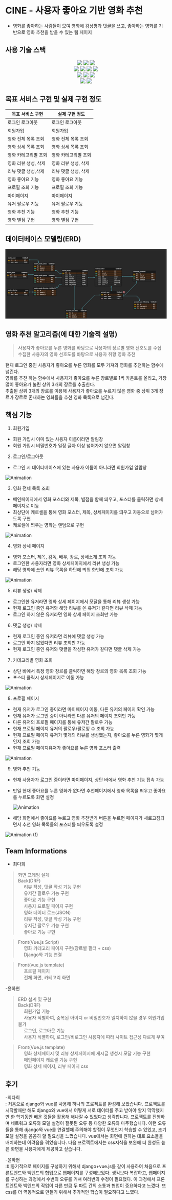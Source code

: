 # CINE - 사용자 좋아요 기반 영화 추천 
- 영화를 좋아하는 사람들이 모여 영화에 감상평과 댓글을 쓰고, 좋아하는 영화를 기반으로 영화 추천을 받을 수 있는 웹 페이지

## 사용 기술 스택
<div align="center">
 <img src="https://img.shields.io/badge/sqlite-%2307405e.svg?style=for-the-badge&logo=sqlite&logoColor=white"/>
 <img src="https://img.shields.io/badge/figma-%23F24E1E.svg?style=for-the-badge&logo=figma&logoColor=white"/>
 <img src="https://img.shields.io/badge/node.js-6DA55F?style=for-the-badge&logo=node.js&logoColor=white"/> </br>
 <img src="https://img.shields.io/badge/vuejs-%2335495e.svg?style=for-the-badge&logo=vuedotjs&logoColor=%234FC08D"/>    
 <img src="https://img.shields.io/badge/css3-%231572B6.svg?style=for-the-badge&logo=css3&logoColor=white"/>
 <img src="https://img.shields.io/badge/html5-%23E34F26.svg?style=for-the-badge&logo=html5&logoColor=white"/>
 <img src="https://img.shields.io/badge/python-3670A0?style=for-the-badge&logo=python&logoColor=ffdd54"/></br>
 <img src="https://img.shields.io/badge/javascript-%23323330.svg?style=for-the-badge&logo=javascript&logoColor=%23F7DF1E"/>     
 <img src="https://img.shields.io/badge/bootstrap-%238511FA.svg?style=for-the-badge&logo=bootstrap&logoColor=white"/>
 <img src="https://img.shields.io/badge/DJANGO-REST-ff1709?style=for-the-badge&logo=django&logoColor=white&color=ff1709&labelColor=gray"/> <br/>
  <img src="https://img.shields.io/badge/git-%F05032?style=for-the-badge&logo=git&logoColor=white"/>
   <img src="https://img.shields.io/badge/gitlab-%#FC6D26?style=for-the-badge&logo=gitlab&logoColor=white"/>
</div>

## 목표 서비스 구현 및 실제 구현 정도
| 목표 서비스 구현 | 실제 구현 정도|
|-------|-------|
|로그인 로그아웃 | 로그인 로그아웃|
|회원가입 | 회원가입
|영화 전체 목록 조회 | 영화 전체 목록 조회|
|영화 상세 목록 조회 | 영화 상세 목록 조회|
|영화 카테고리별 조회 | 영화 카테고리별 조회|
|영화 리뷰 생성, 삭제 | 영화 리뷰 생성, 삭제
|리뷰 댓글 생성,삭제 | 리뷰 댓글 생성, 삭제
|영화 좋아요 기능 | 영화 좋아요 기능|
|프로필 조회 기능 | 프로필 조회 기능|
|마이페이지  | 마이페이지|
|유저 팔로우 기능 | 유저 팔로우 기능 |
|영화 추천 기능 | 영화 추천 기능|
|영화 별점 구현 | 영화 별점 구현|



## 데이터베이스 모델링(ERD)
![default](image/ERD.png)


## 영화 추천 알고리즘(에 대한 기술적 설명)
> 사용자가 좋아요를 누른 영화를 바탕으로 사용자의 장르별 영화 선호도를 수집   
> 수집한 사용자의 영화 선호도를 바탕으로 사용자 취향 영화 추천

 현재 로그인 중인 사용자가 좋아요를 누른 영화를 모두 가져와 영화를 추천하는 함수에 넘긴다.    
 영화를 추천 하는 함수에서 사용자가 좋아요를 누른 장르별로 1씩 카운트를 올리고, 가장 많이 좋아요가 눌린 상위 3개의 장르를 추출한다.   
 추출된 상위 3개의 장르를 이용해 사용자가 좋아요를 누르지 않은 영화 중 상위 3개 장르가 장르로 존재하는 영화들을 추천 영화 목록으로 넘긴다.




## 핵심 기능

1. 회원가입
- 회원 가입시 이미 있는 사용자 이름이라면 알림창    
- 회원 가입시 비밀번호가 일정 글자 이상 넘어가지 않으면 알림창

2. 로그인/로그아웃
- 로그인 시 데이터베이스에 있는 사용자 이름이 아니라면 회원가입 알람창
       
![Animation](https://github.com/iheeya/Movie-PJT/assets/149504381/7bed31a2-9145-4d28-b0da-5ba805892577)
 
3. 영화 전체 목록 조회
- 메인페이지에서 영화 포스터와 제목, 별점을 함께 띄우고, 포스터를 클릭하면 상세 페이지로 이동    
- 최상단에 케로셀을 통해 영화 포스터, 제목, 상세페이지를 띄우고 자동으로 넘어가도록 구현    
- 케로셀에 띄우는 영화는 랜덤으로 구현

![Animation](https://github.com/iheeya/Movie-PJT/assets/149504381/bd055de5-8473-4b2b-bb12-e2aedb0f099a)

4. 영화 상세 페이지
- 영화 포스터, 제목, 감독, 배우, 장르, 상세소개 조회 가능    
- 로그인한 사용자라면 영화 상세페이지에서 리뷰 생성 가능    
- 해당 영화에 쓰인 리뷰 목록을 하단에 띄워 한번에 조회 가능

![Animation](https://github.com/iheeya/Movie-PJT/assets/149504381/c471ff42-3587-47a6-b80c-ceb323a71ad5)


5. 리뷰 생성/ 삭제
- 로그인한 유저라면 영화 상세 페이지에서 모달을 통해 리뷰 생성 가능         
- 현재 로그인 중인 유저와 해당 리뷰를 쓴 유저가 같다면 리뷰 삭제 가능      
- 로그인 하지 않은 유저라면 영화 상세 페이지 조회만 가능

6. 댓글 생성/ 삭제
- 현재 로그인 중인 유저라면 리뷰에 댓글 생성 가능         
- 로그인 하지 않았다면 리뷰 조회만 가능      
- 현재 로그인 중인 유저와 댓글을 작성한 유저가 같다면 댓글 삭제 가능

7. 카테고리별 영화 조회
- 상단 바에서 특정 영화 장르를 클릭하면 해당 장르의 영화 목록 조회 가능         
- 포스터 클릭시 상세페이지로 이동 가능
           
![Animation](https://github.com/iheeya/Movie-PJT/assets/149504381/a21ae88d-c77c-4666-923b-2dffe06db27b)   


8. 프로필 페이지
- 현재 유저가 로그인 중이라면 마이페이지 이동, 다른 유저의 페이지 확인 가능          
- 현재 유저가 로그인 중이 아니라면 다른 유저의 페이지 조회만 가능        
- 다른 유저의 프로필 페이지를 통해 유저간 팔로우 가능      
- 현재 프로필 페이지 유저의 팔로우/팔로잉 수 조회 가능       
- 현재 프로필 페이지 유저가 몇개의 리뷰를 생성했는지, 좋아요를 누른 영화가 몇개인지 조회 가능      
- 현재 프로필 페이지유저가 좋아요를 누른 영화 포스터 출력

![Animation](https://github.com/iheeya/Movie-PJT/assets/149504381/c1d3036c-65a9-46a0-ad41-70627ce6e5ae)


9. 영화 추천 기능        
- 현재 사용자가 로그인 중이라면 마이페이지, 상단 바에서 영화 추천 기능 접속 가능          
- 만일 현재 좋아요를 누른 영화가 없다면 추천페이지에서 영화 목록을 띄우고 좋아요를 누르도록 화면 설정
       
  ![Animation](https://github.com/iheeya/Movie-PJT/assets/149504381/14c14fcb-d85a-4f6c-8031-ebe5fca81355)

     
- 해당 화면에서 좋아요를 누르고 영화 추천받기 버튼을 누르면 페이지가 새로고침되면서 추천 영화 목록들의 포스터를 띄우도록 설정
      
![Animation (1)](https://github.com/iheeya/Movie-PJT/assets/149504381/850dc09d-59be-4c7e-a34b-b65c37fd76b0)



## Team Informations
- 최다희
> 화면 프레임 설계   
> Back(DRF)   
 &ensp;&ensp;   리뷰 작성, 댓글 작성 기능 구현   
 &ensp;&ensp;   유저간 팔로우 기능 구현   
 &ensp;&ensp;   좋아요 기능 구현   
 &ensp;&ensp;   사용자 프로필 페이지 구현   
 &ensp;&ensp;   영화 데이터 로드(JSON)   
 &ensp;&ensp;   리뷰 작성, 댓글 작성 기능 구현   
 &ensp;&ensp;   유저간 팔로우 기능 구현   
 &ensp;&ensp;   좋아요 기능 구현   
 
> Front(Vue.js Script)   
 &ensp;&ensp;    영화 카테고리 페이지 구현(장르별 필터 + css)   
 &ensp;&ensp;    Django와 기능 연결   

> Front(vue.js template)    
 &ensp;&ensp;    프로필 페이지   
 &ensp;&ensp;    전체 화면, 카테고리 화면    


-윤하현
>ERD 설계 및 구현   
>Back(DRF)   
&ensp;&ensp;    회원가입 기능   
&ensp;&ensp;   사용자 식별하여, 중복된 아이디 or 비밀번호가 일치하지 않을 경우 회원가입 불가   
&ensp;&ensp;  로그인, 로그아웃 기능   
&ensp;&ensp;    사용자 식별하여, 로그인/비로그인 사용자에 따라 사이트 접근성 다르게 부여   

>Front(Vue.js template)    
&ensp;&ensp;   영화 상세페이지 및 리뷰 상세페이지에 게시글 생성시 모달 기능 구현   
&ensp;&ensp;   메인페이지 캐로셀 기능 구현   
&ensp;&ensp;   영화 상세 페이지, 리뷰 페이지 css   

## 후기
-최다희   
: 처음으로 django와 vue를 사용해 하나의 프로젝트를 완성해 보았습니다. 프로젝트를 시작할때만 해도 django와 vue에서 어떻게 서로 데이터를 주고 받아야 할지 막막했지만 한 학기동안 배운 것들을 활용해 해나갈 수 있었다고 생각합니다.    프로젝트를 진행하며 네트워크 오류와 모델 설정이 잘못된 오류 등 다양한 오류와 마주했습니다. 이런 오류들을 통해 django와 vue를 연결핼때 주의해야 할점이 무엇인지 학습할 수 있었고, 초기 모델 설정을 꼼꼼히 할 필요성을 느꼈습니다.
vue에서는 화면에 원하는 대로 요소들을 배치하는데 어려움을 겪었습니다. 다음 프로젝트에서는 css지식을 보완해 더 완성도 높은 화면을 사용자에게 제공하고 싶습니다.


-윤하현   
:비동기적으로 페이지를 구성하기 위해서 django+vue.js를 같이 사용하여
처음으로 프론트엔드와 백엔드의 협업으로 웹페이지를 구성해보았다.
생각보다 복잡하고, 웹페이지를 구성하는 과정에서 수번의 오류를 거쳐 여러번의 수정이 필요했다.
이 과정에서 프론트엔트와 백엔드의 작업이 다른 만큼 두 파트 간의 소통과 협업이 중요하다고 느꼈다.
또 css를 더 역동적으로 만들기 위해서 추가적인 학습이 필요하다고 느꼈다.
